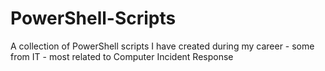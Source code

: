 # PowerShell-Scripts
A collection of PowerShell scripts I have created during my career - some from IT - most related to Computer Incident Response
